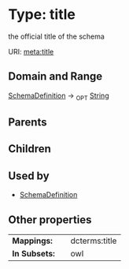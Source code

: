 
# Type: title


the official title of the schema

URI: [meta:title](https://w3id.org/biolink/biolinkml/meta/title)


## Domain and Range

[SchemaDefinition](SchemaDefinition.md) ->  <sub>OPT</sub> [String](type/String.md)

## Parents


## Children


## Used by

 * [SchemaDefinition](SchemaDefinition.md)

## Other properties

|  |  |  |
| --- | --- | --- |
| **Mappings:** | | dcterms:title |
| **In Subsets:** | | owl |

